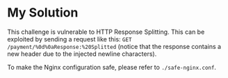 # My Solution

This challenge is vulnerable to HTTP Response Splitting. This can be exploited by sending a request like this: `GET /payment/%0d%0aResponse:%20Splitted` (notice that the response contains a new header due to the injected newline characters). 

To make the Nginx configuration safe, please refer to `./safe-nginx.conf`.
